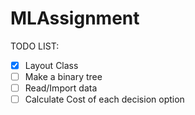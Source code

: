 # MLAssignment

TODO LIST:
- [x] Layout Class
- [ ] Make a binary tree
- [ ] Read/Import data
- [ ] Calculate Cost of each decision option
